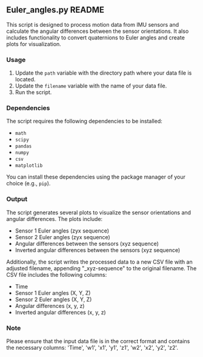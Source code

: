 ## Euler_angles.py README

This script is designed to process motion data from IMU sensors and calculate the angular differences between the sensor orientations. It also includes functionality to convert quaternions to Euler angles and create plots for visualization.

### Usage

1. Update the `path` variable with the directory path where your data file is located.
2. Update the `filename` variable with the name of your data file.
3. Run the script.

### Dependencies

The script requires the following dependencies to be installed:

- `math`
- `scipy`
- `pandas`
- `numpy`
- `csv`
- `matplotlib`

You can install these dependencies using the package manager of your choice (e.g., `pip`).

### Output

The script generates several plots to visualize the sensor orientations and angular differences. The plots include:

- Sensor 1 Euler angles (zyx sequence)
- Sensor 2 Euler angles (zyx sequence)
- Angular differences between the sensors (xyz sequence)
- Inverted angular differences between the sensors (xyz sequence)

Additionally, the script writes the processed data to a new CSV file with an adjusted filename, appending "_xyz-sequence" to the original filename. The CSV file includes the following columns:

- Time
- Sensor 1 Euler angles (X, Y, Z)
- Sensor 2 Euler angles (X, Y, Z)
- Angular differences (x, y, z)
- Inverted angular differences (x, y, z)

### Note

Please ensure that the input data file is in the correct format and contains the necessary columns: 'Time', 'w1', 'x1', 'y1', 'z1', 'w2', 'x2', 'y2', 'z2'.